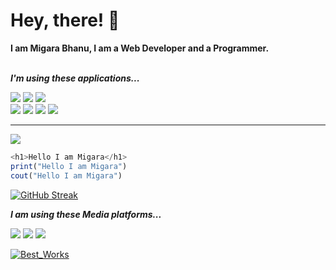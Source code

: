 # Hey, there! 🚀
**I am Migara Bhanu, I am a Web Developer and a Programmer.**
<br>
<br>


***I'm using these applications...***

![](https://img.shields.io/badge/OS-LinuxElementary-informational?style=flat&logo=Linux&logoColor=white&color=8d81c2)  ![](https://img.shields.io/badge/Editor-SublimeText-informational?style=flat&logo=SublimeText&logoColor=white&color=orange) ![](https://img.shields.io/badge/Editor-PyCharm-informational?style=flat&logo=pycharm&logoColor=white&color=blue)
<br>
![](https://img.shields.io/badge/Code-Ruby-informational?style=flat&logo=Ruby&logoColor=white&color=f21279)
![](https://img.shields.io/badge/Code-Python-informational?style=flat&logo=python&logoColor=white&color=356a97)
![](https://img.shields.io/badge/Code-JavaScript-informational?style=flat&logo=javascript&logoColor=white&color=e9db4c)  ![](https://img.shields.io/badge/RTE-NodeJS-informational?style=flat&logo=RTE&logoColor=white&color=2bbc8a)

***

<img src="https://img.shields.io/badge/Supported%20by-VSCode%20Power%20User%20%E2%86%92-gray.svg?colorA=655BE1&colorB=4F44D6&style=for-the-badge"/>


```JavaScript
<h1>Hello I am Migara</h1>
print("Hello I am Migara")
cout("Hello I am Migara")
```

[![GitHub Streak](http://github-readme-streak-stats.herokuapp.com?user=migarabhanu&theme=dracula)](https://git.io/streak-stats)

***I am using these Media platforms...***

![](https://img.shields.io/badge/YouTube-informational?style=flat&logo=Youtube&logoColor=white&color=red) ![](https://img.shields.io/badge/GitHub-informational?style=flat&logo=GitHUb&logoColor=white&color=8d81c2) ![](https://img.shields.io/badge/Discord-informational?style=flat&logo=Discord&logoColor=white&color=blue)


[![Best_Works ](https://github-readme-stats.vercel.app/api/top-langs/?username=migarabhanu&title&theme=dracula)](https://github.com/migarabhanu)

